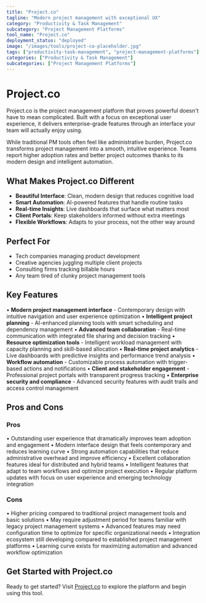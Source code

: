 ```yaml
---
title: "Project.co"
tagline: "Modern project management with exceptional UX"
category: "Productivity & Task Management"
subcategory: "Project Management Platforms"
tool_name: "Project.co"
deployment_status: "deployed"
image: "/images/tools/project-co-placeholder.jpg"
tags: ["productivity-task-management", "project-management-platforms"]
categories: ["Productivity & Task Management"]
subcategories: ["Project Management Platforms"]
---
```


# Project.co

Project.co is the project management platform that proves powerful doesn't have to mean complicated. Built with a focus on exceptional user experience, it delivers enterprise-grade features through an interface your team will actually enjoy using.

While traditional PM tools often feel like administrative burden, Project.co transforms project management into a smooth, intuitive experience. Teams report higher adoption rates and better project outcomes thanks to its modern design and intelligent automation.

## What Makes Project.co Different
- **Beautiful Interface**: Clean, modern design that reduces cognitive load
- **Smart Automation**: AI-powered features that handle routine tasks
- **Real-time Insights**: Live dashboards that surface what matters most
- **Client Portals**: Keep stakeholders informed without extra meetings
- **Flexible Workflows**: Adapts to your process, not the other way around

## Perfect For
- Tech companies managing product development
- Creative agencies juggling multiple client projects
- Consulting firms tracking billable hours
- Any team tired of clunky project management tools

## Key Features

• **Modern project management interface** - Contemporary design with intuitive navigation and user experience optimization
• **Intelligent project planning** - AI-enhanced planning tools with smart scheduling and dependency management
• **Advanced team collaboration** - Real-time communication with integrated file sharing and decision tracking
• **Resource optimization tools** - Intelligent workload management with capacity planning and skill-based allocation
• **Real-time project analytics** - Live dashboards with predictive insights and performance trend analysis
• **Workflow automation** - Customizable process automation with trigger-based actions and notifications
• **Client and stakeholder engagement** - Professional project portals with transparent progress tracking
• **Enterprise security and compliance** - Advanced security features with audit trails and access control management

## Pros and Cons

### Pros
• Outstanding user experience that dramatically improves team adoption and engagement
• Modern interface design that feels contemporary and reduces learning curve
• Strong automation capabilities that reduce administrative overhead and improve efficiency
• Excellent collaboration features ideal for distributed and hybrid teams
• Intelligent features that adapt to team workflows and optimize project execution
• Regular platform updates with focus on user experience and emerging technology integration

### Cons
• Higher pricing compared to traditional project management tools and basic solutions
• May require adjustment period for teams familiar with legacy project management systems
• Advanced features may need configuration time to optimize for specific organizational needs
• Integration ecosystem still developing compared to established project management platforms
• Learning curve exists for maximizing automation and advanced workflow optimization

## Get Started with Project.co

Ready to get started? Visit [Project.co](https://project.co) to explore the platform and begin using this tool.